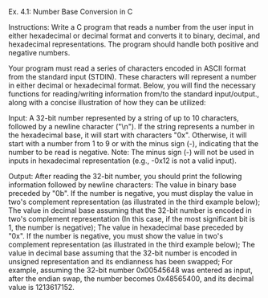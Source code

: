 Ex. 4.1: Number Base Conversion in C

Instructions:
Write a C program that reads a number from the user input in either hexadecimal or decimal format and converts it to binary, decimal, and hexadecimal representations. The program should handle both positive and negative numbers.

Your program must read a series of characters encoded in ASCII format from the standard input (STDIN). These characters will represent a number in either decimal or hexadecimal format. Below, you will find the necessary functions for reading/writing information from/to the standard input/output., along with a concise illustration of how they can be utilized:

Input:
A 32-bit number represented by a string of up to 10 characters, followed by a newline character ("\n").
If the string represents a number in the hexadecimal base, it will start with characters "0x".
Otherwise, it will start with a number from 1 to 9 or with the minus sign (-), indicating that the number to be read is negative.
Note: The minus sign (-) will not be used in inputs in hexadecimal representation (e.g., -0x12 is not a valid input).

Output:
After reading the 32-bit number, you should print the following information followed by newline characters:
The value in binary base preceded by "0b". If the number is negative, you must display the value in two's complement representation (as illustrated in the third example below);
The value in decimal base assuming that the 32-bit number is encoded in two's complement representation (In this case, if the most significant bit is 1, the number is negative);
The value in hexadecimal base preceded by "0x". If the number is negative, you must show the value in two's complement representation (as illustrated in the third example below);
The value in decimal base assuming that the 32-bit number is encoded in unsigned representation and its endianness has been swapped;
For example, assuming the 32-bit number 0x00545648 was entered as input, after the endian swap, the number becomes 0x48565400, and its decimal value is 1213617152.
